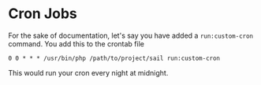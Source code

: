 # Cron Jobs <Badge type="tip" text="3.0.0" />

For the sake of documentation, let's say you have added a `run:custom-cron` command. You add this to the crontab file

```shell
0 0 * * * /usr/bin/php /path/to/project/sail run:custom-cron
```

This would run your cron every night at midnight.